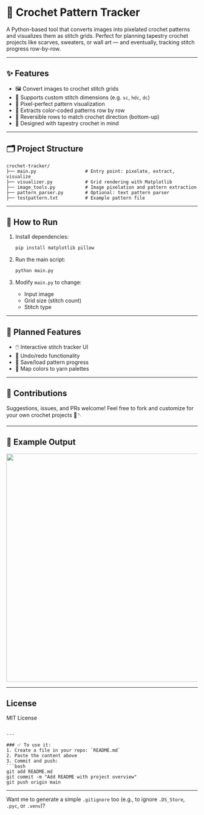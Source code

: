 
# 🧶 Crochet Pattern Tracker

A Python-based tool that converts images into pixelated crochet patterns and visualizes them as stitch grids. Perfect for planning tapestry crochet projects like scarves, sweaters, or wall art — and eventually, tracking stitch progress row-by-row.

---

## ✨ Features

- 🖼️ Convert images to crochet stitch grids
- 🎨 Supports custom stitch dimensions (e.g. `sc`, `hdc`, `dc`)
- 🔲 Pixel-perfect pattern visualization
- 📄 Extracts color-coded patterns row by row
- 🔁 Reversible rows to match crochet direction (bottom-up)
- 🧵 Designed with tapestry crochet in mind

---

## 🗂️ Project Structure

```
crochet-tracker/
├── main.py                  # Entry point: pixelate, extract, visualize
├── visualizer.py            # Grid rendering with Matplotlib
├── image_tools.py           # Image pixelation and pattern extraction
├── pattern_parser.py        # Optional: text pattern parser
├── testpattern.txt          # Example pattern file
```

---

## 🧪 How to Run

1. Install dependencies:
   ```bash
   pip install matplotlib pillow
   ```

2. Run the main script:
   ```bash
   python main.py
   ```

3. Modify `main.py` to change:
   - Input image
   - Grid size (stitch count)
   - Stitch type

---

## 🚧 Planned Features

- 🖱️ Interactive stitch tracker UI
- 🔄 Undo/redo functionality
- 💾 Save/load pattern progress
- 🧶 Map colors to yarn palettes

---

## 🤝 Contributions

Suggestions, issues, and PRs welcome! Feel free to fork and customize for your own crochet projects 🎨🪡

---

## 📸 Example Output

<img src="examples/pixelated_pattern.png" width="600">

---

## License

MIT License
```

---

### ✅ To use it:
1. Create a file in your repo: `README.md`
2. Paste the content above
3. Commit and push:
```bash
git add README.md
git commit -m "Add README with project overview"
git push origin main
```

---

Want me to generate a simple `.gitignore` too (e.g., to ignore `.DS_Store`, `.pyc`, or `.venv`)?

